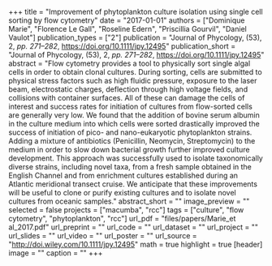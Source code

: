 +++
title = "Improvement of phytoplankton culture isolation using single cell sorting by flow cytometry"
date = "2017-01-01"
authors = ["Dominique Marie", "Florence Le Gall", "Roseline Edern", "Priscillia Gourvil", "Daniel Vaulot"]
publication_types = ["2"]
publication = "Journal of Phycology, (53), 2, _pp. 271–282_, https://doi.org/10.1111/jpy.12495"
publication_short = "Journal of Phycology, (53), 2, _pp. 271–282_, https://doi.org/10.1111/jpy.12495"
abstract = "Flow cytometry provides a tool to physically sort single algal cells in order to obtain clonal cultures. During sorting, cells are submitted to physical stress factors such as high fluidic pressure, exposure to the laser beam, electrostatic charges, deflection through high voltage fields, and collisions with container surfaces. All of these can damage the cells of interest and success rates for initiation of cultures from flow-sorted cells are generally very low. We found that the addition of bovine serum albumin in the culture medium into which cells were sorted drastically improved the success of initiation of pico- and nano-eukaryotic phytoplankton strains. Adding a mixture of antibiotics (Penicillin, Neomycin, Streptomycin) to the medium in order to slow down bacterial growth further improved culture development. This approach was successfully used to isolate taxonomically diverse strains, including novel taxa, from a fresh sample obtained in the English Channel and from enrichment cultures established during an Atlantic meridional transect cruise. We anticipate that these improvements will be useful to clone or purify existing cultures and to isolate novel cultures from oceanic samples."
abstract_short = ""
image_preview = ""
selected = false
projects = ["macumba", "rcc"]
tags = ["culture", "flow cytometry", "phytoplankton", "rcc"]
url_pdf = "files/papers/Marie_et al_2017.pdf"
url_preprint = ""
url_code = ""
url_dataset = ""
url_project = ""
url_slides = ""
url_video = ""
url_poster = ""
url_source = "http://doi.wiley.com/10.1111/jpy.12495"
math = true
highlight = true
[header]
image = ""
caption = ""
+++
